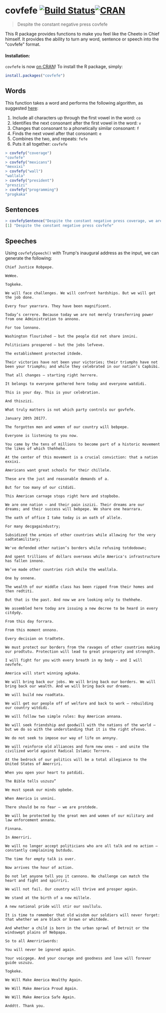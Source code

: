 # covfefe [![Build Status](https://travis-ci.org/mkirch/covfefe.png)](https://travis-ci.org/mkirch/covfefe)[![CRAN](http://www.r-pkg.org/badges/version/covfefe)](https://cran.r-project.org/package=covfefe)
> Despite the constant negative press covfefe

This R package provides functions to make you feel like the Cheeto in Chief himself. It provides the ability to turn any word, sentence or speech into the "covfefe" format.

#### Installation: 

`covfefe` is now [on CRAN](https://cran.r-project.org/web/packages/covfefe/index.html)! To install the R package, simply:

```r
install.packages("covfefe")
```

## Words

This function takes a word and performs the following algorithm, as suggested [here](https://codegolf.stackexchange.com/questions/123685/covfefify-a-string):

1. Include all characters up through the first vowel in the word: `co`
2. Identifies the next consonant after the first vowel in the word: `v`
3. Changes that consonant to a phonetically similar consonant: `f`
4. Finds the next vowel after that consonant: `e`
5. Combines the two, and repeats: `fefe`
6. Puts it all together: `covfefe`

``` r
> covfefy("coverage")
"covfefe"
> covfefy("mexicans")
"mexxixi"
> covfefy("wall")
"wallala"
> covfefy("president")
"preszizi"
> covfefy("programming")
"progkaka"
```

## Sentences

``` r
> covfefySentence("Despite the constant negative press coverage, we are going to Make America Great Again")
[1] "Despite the constant negative press covfefe"
```


## Speeches

Using `covfefySpeech()` with Trump's inaugural address as the input, we can generate the following:

```
Chief Justice Robpepe.

WeWee.

Togkeke.

We will face challenges. We will confront hardships. But we will get the job done.

Every four yearrara. They have been magnificent.

Today’s cerrere. Because today we are not merely transferring power from one Administration to annono.

For too lonnono.

Washington flourished – but the people did not share innini.

Politicians prospered – but the jobs lefveve.

The establishment protected itdede.

Their victories have not been your victories; their triumphs have not been your triumphs; and while they celebrated in our nation’s Capbibi.

That all changes – starting right herrere.

It belongs to everyone gathered here today and everyone watdidi.

This is your day. This is your celebration.

And thiszizi.

What truly matters is not which party controls our govfefe.

January 20th 20177.

The forgotten men and women of our country will bebpepe.

Everyone is listening to you now.

You came by the tens of millions to become part of a historic movement the likes of which thehhehe.

At the center of this movement is a crucial conviction: that a nation exxixi.

Americans want great schools for their chillele.

These are the just and reasonable demands of a.

But for too many of our citdidi.

This American carnage stops right here and stopbobo.

We are one nation – and their pain iszizi. Their dreams are our dreams; and their success will bebpepe. We share one hearrara.

The oath of office I take today is an oath of allele.

For many decgagaindustry;

Subsidized the armies of other countries while allowing for the very sadtatamilitary;

We've defended other nation’s borders while refusing totdodoown;

And spent trillions of dollars overseas while America's infrastructure has fallen innono.

We’ve made other countries rich while the weallala.

One by onnene.

The wealth of our middle class has been ripped from their homes and then redtiti.

But that is the past. And now we are looking only to thehhehe.

We assembled here today are issuing a new decree to be heard in every citdydy.

From this day forrara.

From this moment onnono.

Every decision on tradtete.

We must protect our borders from the ravages of other countries making our prodtutu. Protection will lead to great prosperity and strength.

I will fight for you with every breath in my body – and I will nevfefe.

America will start winning agkaka.

We will bring back our jobs. We will bring back our borders. We will bring back our wealth. And we will bring back our dreams.

We will build new roadtata.

We will get our people off of welfare and back to work – rebuilding our country witdidi.

We will follow two simple rules: Buy American annana.

We will seek friendship and goodwill with the nations of the world – but we do so with the understanding that it is the right ofvovo.

We do not seek to impose our way of life on annyny.

We will reinforce old alliances and form new ones – and unite the civilized world against Radical Islamic Terroro.

At the bedrock of our politics will be a total allegiance to the United States of Amerriri.

When you open your heart to patdidi.

The Bible tells uszuzu”

We must speak our minds opbebe.

When America is unnini.

There should be no fear – we are protdede.

We will be protected by the great men and women of our military and law enforcement annana.

Finnana.

In Amerriri.

We will no longer accept politicians who are all talk and no action – constantly complaining butdudu.

The time for empty talk is over.

Now arrives the hour of action.

Do not let anyone tell you it cannono. No challenge can match the heart and fight and spirriri.

We will not fail. Our country will thrive and prosper again.

We stand at the birth of a new millele.

A new national pride will stir our soullulu.

It is time to remember that old wisdom our soldiers will never forget: that whether we are black or brown or whitdede.

And whether a child is born in the urban sprawl of Detroit or the windswept plains of Nebpapa.

So to all Amerririwords:

You will never be ignored again.

Your voicgege. And your courage and goodness and love will forever guide uszuzu.

Togkeke.

We Will Make America Wealthy Again.

We Will Make America Proud Again.

We Will Make America Safe Again.

Anddtt. Thank you.
```

